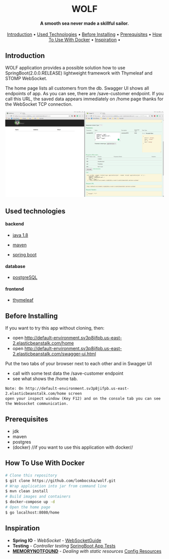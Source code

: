 <h1 align="center">
  <br>
  <a href="/documentation/resources/wolf.png" alt="wolf" width="200"></a>
  <br>
  WOLF
  <br>
</h1>

<h4 align="center">A smooth sea never made a skillful sailor.</h4>

<p align="center">
  <a href="#introduction">Introduction</a> •
  <a href="#used-technologies">Used Technologies</a> •
  <a href="#before-installing">Before Installing</a> •
  <a href="#prerequisites">Prerequisites</a> •
  <a href="#how-to-use-with-docker">How To Use With Docker</a> •
  <a href="#inspiration">Inspiration</a> •
</p>

## Introduction

WOLF application provides a possible solution how to use SpringBoot(2.0.0.RELEASE) lightweight 
framework with Thymeleaf and STOMP WebSocket.


The home page lists all customers from the db.
Swagger UI shows all endpoints of app. As you can see, there are /save-customer endpoint. 
If you call this URL, the saved data appears immediately on /home page thanks for the WebSocket TCP connection.

![GIF](/documentation/resources/working.gif)


## Used technologies

#### backend

- [java 1.8](http://www.oracle.com/technetwork/java/javase/downloads/jdk8-downloads-2133151.html)

- [maven](https://maven.apache.org/install.html)

- [spring boot](https://spring.io/)

#### database

- [postgreSQL](https://www.postgresql.org/)

#### frontend

- [thymeleaf](https://www.thymeleaf.org/)


## Before Installing

If you want to try this app without cloning, then:

- open http://default-environment.sv3p8jifpb.us-east-2.elasticbeanstalk.com/home
- open http://default-environment.sv3p8jifpb.us-east-2.elasticbeanstalk.com/swagger-ui.html

Put the two tabs of your browser next to each other and in Swagger UI 
- call with some test data the /save-customer endpoint
- see what shows the /home tab.

```
Note: On http://default-environment.sv3p8jifpb.us-east-2.elasticbeanstalk.com/home screen
open your inspect window (Key F12) and on the console tab you can see the Websocket communication.

```

## Prerequisites

- jdk
- maven
- postgres
- (docker) //if you want to use this application with docker//


## How To Use With Docker

```bash
# Clone this repository
$ git clone https://github.com/lombocska/wolf.git
# Wrap application into jar from command line
$ mvn clean install
# Build images and containers
$ docker-compose up -d
# Open the home page
$ go localhost:8080/home
```

## Inspiration

* **Spring IO** - *WebSocket* - [WebSocketGuide](https://spring.io/guides/gs/messaging-stomp-websocket/)
* **Testing** - *Controller testing* [SpringBoot App Tests](https://spring.io/guides/gs/testing-web/)
* **[MEMORYNOTFOUND](https://memorynotfound.com/)** - *Dealing with static resources* [Config Resources](https://memorynotfound.com/adding-static-resources-css-javascript-images-thymeleaf/)
